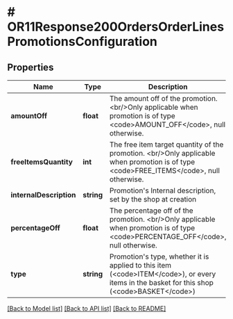 # # OR11Response200OrdersOrderLinesPromotionsConfiguration

## Properties

Name | Type | Description | Notes
------------ | ------------- | ------------- | -------------
**amountOff** | **float** | The amount off of the promotion. &lt;br/&gt;Only applicable when promotion is of type &lt;code&gt;AMOUNT_OFF&lt;/code&gt;, null otherwise. | [optional]
**freeItemsQuantity** | **int** | The free item target quantity of the promotion. &lt;br/&gt;Only applicable when promotion is of type &lt;code&gt;FREE_ITEMS&lt;/code&gt;, null otherwise. | [optional]
**internalDescription** | **string** | Promotion&#39;s Internal description, set by the shop at creation | [optional]
**percentageOff** | **float** | The percentage off of the promotion. &lt;br/&gt;Only applicable when promotion is of type &lt;code&gt;PERCENTAGE_OFF&lt;/code&gt;, null otherwise. | [optional]
**type** | **string** | Promotion&#39;s type, whether it is applied to this item (&lt;code&gt;ITEM&lt;/code&gt;), or every items in the basket for this shop (&lt;code&gt;BASKET&lt;/code&gt;) | [optional]

[[Back to Model list]](../../README.md#models) [[Back to API list]](../../README.md#endpoints) [[Back to README]](../../README.md)
